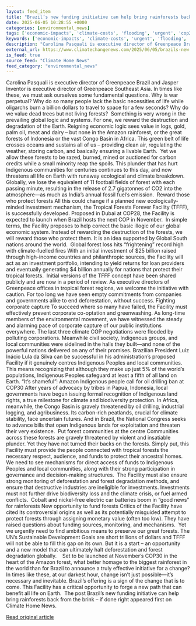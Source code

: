 ```yaml
---
layout: feed_item
title: "Brazil’s new funding initiative can help bring rainforests back from the brink – if done right"
date: 2025-06-05 10:28:55 +0000
categories: [environmental_news]
tags: ['economic-impacts', 'climate-costs', 'flooding', 'urgent', 'cop28', 'fossil-fuels', 'amazon', 'climate-summit', 'extreme-weather', 'rainforest']
keywords: ['economic-impacts', 'climate-costs', 'urgent', 'flooding', 'cop28', 'funding', 'initiative', 'brazil']
description: "Carolina Pasquali is executive director of Greenpeace Brazil and Jasper Inventor is executive director of Greenpeace Southeast Asia"
external_url: https://www.climatechangenews.com/2025/06/05/brazils-new-funding-plan-can-help-bring-rainforests-back-from-the-brink/
is_feed: true
source_feed: "Climate Home News"
feed_category: "environmental_news"
---
```


Carolina Pasquali is executive director of Greenpeace Brazil and Jasper Inventor is executive director of Greenpeace Southeast Asia. In times like these, we must ask ourselves some fundamental questions. Why is war perpetual? Why do so many people lack the basic necessities of life while oligarchs burn a billion dollars to travel to space for a few seconds? Why do we value dead trees but not living forests?&nbsp; Something is very wrong in the prevailing global logic and systems. For one, we reward the destruction and degradation of the Earth. Reigning economic logic sees value in logs, gold, palm oil, meat and dairy &#8211; but none in the Amazon rainforest, or the great forests of Indonesia or the vast Congo Basin in Africa. This green belt of life crosses oceans and sustains all of us &#8211; providing clean air, regulating the weather, storing carbon, and basically ensuring a livable Earth.&nbsp; Yet we allow these forests to be razed, burned, mined or auctioned for carbon credits while a small minority reap the spoils. This plunder that has hurt Indigenous communities for centuries continues to this day, and now threatens all life on Earth with runaway ecological and climate breakdown. Globally, we lose the equivalent of 11 football fields of forest with each passing minute, resulting in the release of 2.7 gigatonnes of CO2 into the atmosphere—as much as India’s annual fossil fuel’s emission.&nbsp; Reward those who protect forests All this could change if a planned new ecologically-minded investment mechanism, the Tropical Forests Forever Facility (TFFF), is successfully developed. Proposed in Dubai at COP28, the Facility is expected to launch when Brazil hosts the next COP in November.&nbsp; In simple terms, the Facility proposes to help correct the basic illogic of our global economic system. Instead of rewarding the destruction of the forests, we will reward those who protect them. It is an idea supported by Global South nations around the world.&nbsp; Global forest loss hits “frightening” record high with climate-fuelled fires With an initial investment of $25 billion raised through high-income countries and philanthropic sources, the Facility will act as an investment portfolio, intending to yield returns for loan providers and eventually generating $4 billion annually for nations that protect their tropical forests.&nbsp; Initial versions of the TFFF concept have been shared publicly and are now in a period of review. As executive directors of Greenpeace offices in tropical forest regions, we welcome the initiative with caution. For too long we have seen empty commitments from companies and governments alike to end deforestation, without success. Fighting corporate capture To succeed where so many have failed, the Facility must effectively prevent corporate co-optation and greenwashing. As long-time members of the environmental movement, we have witnessed the steady and alarming pace of corporate capture of our public institutions everywhere. The last three climate COP negotiations were flooded by polluting corporations. Meanwhile civil society, Indigenous groups, and local communities were sidelined in the halls they built—and none of the powerful nations delivered on any of their promises. Brazilian President Luiz Inácio Lula da Silva can be successful in his administration’s proposed Facility if it genuinely centres Indigenous Peoples and local communities. This means recognizing that although they make up just 5% of the world’s populations, Indigenous Peoples safeguard at least a fifth of all land on Earth. “It’s shameful”: Amazon Indigenous people call for oil drilling ban at COP30 After years of advocacy by tribes in Papua, Indonesia, local governments have begun issuing formal recognition of Indigenous land rights, a true milestone for climate and biodiversity protection. In Africa, meanwhile, the Congo Basin is gravely threatened by oil drilling, industrial logging, and agribusiness. Its carbon-rich peatlands, crucial for climate stability, face uncertain futures. And in Brazil, the National Congress seeks to advance bills that open Indigenous lands for exploitation and threaten their very existence.&nbsp; Put forest communities at the centre Communities across these forests are gravely threatened by violent and insatiable plunder. Yet they have not turned their backs on the forests. Simply put, this Facility must provide the people connected with tropical forests the necessary respect, audience, and funds to protect their ancestral homes.&nbsp; We need to see mechanisms for direct access of funds to Indigenous Peoples and local communities, along with their strong participation in governance and decision-making structures.&nbsp; The Facility must also ensure strong monitoring of deforestation and forest degradation methods, and ensure that destructive industries are ineligible for investments. Investments must not further drive biodiversity loss and the climate crisis, or fuel armed conflicts.&nbsp; Cobalt and nickel-free electric car batteries boom in “good news” for rainforests New opportunity to fund forests Critics of the Facility have cited its controversial origins as well as its potentially misguided attempt to protect forests through assigning monetary value (often too low). They have raised questions about funding sources, monitoring, and mechanisms.&nbsp; Yet we urgently need to find ambitious means to preserve our great forests. The UN&#8217;s Sustainable Development Goals are short trillions of dollars and TFFF will not be able to fill this gap on its own. But it is a start &#8211; an opportunity and a new model that can ultimately halt deforestation and forest degradation globally.&nbsp;&nbsp;&nbsp; Set to be launched at November’s COP30 in the heart of the Amazon forest, what better homage to the biggest rainforest in the world than for Brazil to announce a truly effective initiative for a change? In times like these, at our darkest hour, change isn’t just possible—it’s necessary and inevitable. Brazil’s offering is a sign of the change that is to come. This Facility has a critical opportunity to forge a new path that can benefit all life on Earth.&nbsp; The post Brazil&#8217;s new funding initiative can help bring rainforests back from the brink &#8211; if done right appeared first on Climate Home News.

[Read original article](https://www.climatechangenews.com/2025/06/05/brazils-new-funding-plan-can-help-bring-rainforests-back-from-the-brink/)
